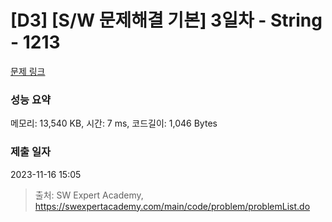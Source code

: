 # [D3] [S/W 문제해결 기본] 3일차 - String - 1213 

[문제 링크](https://swexpertacademy.com/main/code/problem/problemDetail.do?contestProbId=AV14P0c6AAUCFAYi) 

### 성능 요약

메모리: 13,540 KB, 시간: 7 ms, 코드길이: 1,046 Bytes

### 제출 일자

2023-11-16 15:05



> 출처: SW Expert Academy, https://swexpertacademy.com/main/code/problem/problemList.do